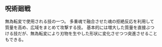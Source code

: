 ## 呪術廻戦
無為転変で使用される技の一つ。
多重魂で融合させた魂の拒絶反応を利用して質量を高め、広域をまとめて攻撃する技。
基本的には増大した質量を直接ぶつける技だが、無為転変により刃物を生やした形状に変化させつつ突進させることもできる。

